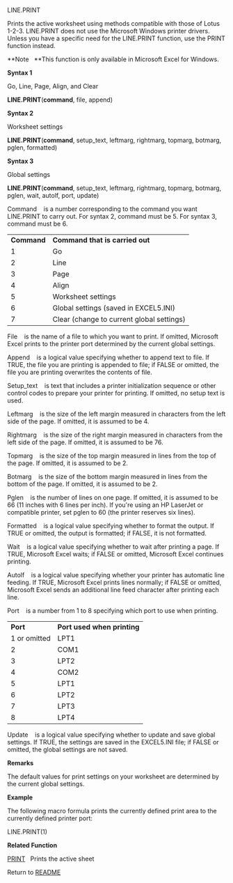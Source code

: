 LINE.PRINT

Prints the active worksheet using methods compatible with those of Lotus
1-2-3. LINE.PRINT does not use the Microsoft Windows printer drivers.
Unless you have a specific need for the LINE.PRINT function, use the
PRINT function instead.

**Note&nbsp;&nbsp;&nbsp;**This function is only available in Microsoft
Excel for Windows.

**Syntax 1**

Go, Line, Page, Align, and Clear

**LINE.PRINT**(**command**, file, append)

**Syntax 2**

Worksheet settings

**LINE.PRINT**(**command**, setup\_text, leftmarg, rightmarg, topmarg,
botmarg, pglen, formatted)

**Syntax 3**

Global settings

**LINE.PRINT**(**command**, setup\_text, leftmarg, rightmarg, topmarg,
botmarg, pglen, wait, autolf, port, update)

Command&nbsp;&nbsp;&nbsp;&nbsp;is a number corresponding to the command
you want LINE.PRINT to carry out. For syntax 2, command must be 5. For
syntax 3, command must be 6.

|             |                                           |
| ----------- | ----------------------------------------- |
| **Command** | **Command that is carried out**           |
| 1           | Go                                        |
| 2           | Line                                      |
| 3           | Page                                      |
| 4           | Align                                     |
| 5           | Worksheet settings                        |
| 6           | Global settings (saved in EXCEL5.INI)     |
| 7           | Clear (change to current global settings) |

File&nbsp;&nbsp;&nbsp;&nbsp;is the name of a file to which you want to
print. If omitted, Microsoft Excel prints to the printer port determined
by the current global settings.

Append&nbsp;&nbsp;&nbsp;&nbsp;is a logical value specifying whether to
append text to file. If TRUE, the file you are printing is appended to
file; if FALSE or omitted, the file you are printing overwrites the
contents of file.

Setup\_text&nbsp;&nbsp;&nbsp;&nbsp;is text that includes a printer
initialization sequence or other control codes to prepare your printer
for printing. If omitted, no setup text is used.

Leftmarg&nbsp;&nbsp;&nbsp;&nbsp;is the size of the left margin measured
in characters from the left side of the page. If omitted, it is assumed
to be 4.

Rightmarg&nbsp;&nbsp;&nbsp;&nbsp;is the size of the right margin
measured in characters from the left side of the page. If omitted, it is
assumed to be 76.

Topmarg&nbsp;&nbsp;&nbsp;&nbsp;is the size of the top margin measured in
lines from the top of the page. If omitted, it is assumed to be 2.

Botmarg&nbsp;&nbsp;&nbsp;&nbsp;is the size of the bottom margin measured
in lines from the bottom of the page. If omitted, it is assumed to be 2.

Pglen&nbsp;&nbsp;&nbsp;&nbsp;is the number of lines on one page. If
omitted, it is assumed to be 66 (11 inches with 6 lines per inch). If
you're using an HP LaserJet or compatible printer, set pglen to 60 (the
printer reserves six lines).

Formatted&nbsp;&nbsp;&nbsp;&nbsp;is a logical value specifying whether
to format the output. If TRUE or omitted, the output is formatted; if
FALSE, it is not formatted.

Wait&nbsp;&nbsp;&nbsp;&nbsp;is a logical value specifying whether to
wait after printing a page. If TRUE, Microsoft Excel waits; if FALSE or
omitted, Microsoft Excel continues printing.

Autolf&nbsp;&nbsp;&nbsp;&nbsp;is a logical value specifying whether your
printer has automatic line feeding. If TRUE, Microsoft Excel prints
lines normally; if FALSE or omitted, Microsoft Excel sends an additional
line feed character after printing each line.

Port&nbsp;&nbsp;&nbsp;&nbsp;is a number from 1 to 8 specifying which
port to use when printing.

|              |                             |
| ------------ | --------------------------- |
| **Port**     | **Port used when printing** |
| 1 or omitted | LPT1                        |
| 2            | COM1                        |
| 3            | LPT2                        |
| 4            | COM2                        |
| 5            | LPT1                        |
| 6            | LPT2                        |
| 7            | LPT3                        |
| 8            | LPT4                        |

Update&nbsp;&nbsp;&nbsp;&nbsp;is a logical value specifying whether to
update and save global settings. If TRUE, the settings are saved in the
EXCEL5.INI file; if FALSE or omitted, the global settings are not saved.

**Remarks**

The default values for print settings on your worksheet are determined
by the current global settings.

**Example**

The following macro formula prints the currently defined print area to
the currently defined printer port:

LINE.PRINT(1)

**Related Function**

[PRINT](PRINT.md)&nbsp;&nbsp;&nbsp;Prints the active sheet



Return to [README](README.md)

